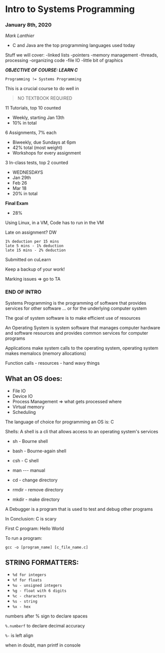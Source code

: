 # Intro to Systems Programming 

### January 8th, 2020

_Mark Lanthier_

- C and Java are the top programming languages used today

Stuff we will cover:
-linked lists
-pointers
-memory management
-threads, processing
-organizing code
-file IO
-little bit of graphics

___OBJECTIVE OF COURSE: LEARN C___

`Programming != Systems Programming`

This is a crucial course to do well in

> NO TEXTBOOK REQUIRED

11 Tutorials, top 10 counted
- Weekly, starting Jan 13th
- 10% in total

6 Assignments, 7% each
- Biweekly, due Sundays at 6pm
- 42% total (most weight)
- Workshops for every assignment

3 In-class tests, top 2 counted
- WEDNESDAYS
 - Jan 29th
 - Feb 26
 - Mar 18
- 20% in total

**Final Exam**
- 28%

Using Linux, in a VM, Code has to run in the VM

Late on assignment? DW
```
1% deduction per 15 mins
late 5 mins - 1% deduction
late 15 mins - 2% deduction
```

Submitted on cuLearn

Keep a backup of your work!

Marking issues => go to TA

### END OF INTRO

Systems Programming is the programming of software that provides services for other software ... or for the underlying computer system

The goal of system software is to make efficient use of resources

An Operating System is system software that manages computer hardware and software resources and provides common services for computer programs

Applications make system calls to the operating system, operating system makes memalocs (memory allocations) 

Function calls - resources - hand wavy things

## What an OS does:
- File IO
- Device IO
- Process Management => what gets processed where
- Virtual memory
- Scheduling

The language of choice for programming an OS is: C

Shells:
A shell is a cli that allows access to an operating system's services
- sh - Bourne shell
- bash - Bourne-again shell
- csh - C shell

- man --- manual
- cd - change directory
- rmdir - remove directory
- mkdir - make directory

A Debugger is a program that is used to test and debug other programs

In Conclusion: C is scary

First C program: Hello World

To run a program:

`gcc -o [program_name] [c_file_name.c]`

## STRING FORMATTERS:
- `%d for integers`
- `%f for floats`
- `%u - unsigned integers`
- `%g - float with 6 digits`
- `%c - characters`
- `%s - string`
- `%x - hex`

numbers after % sign to declare spaces

`%.numberf` to declare decimal accuracy

`%-` is left align

when in doubt, man printf in console





